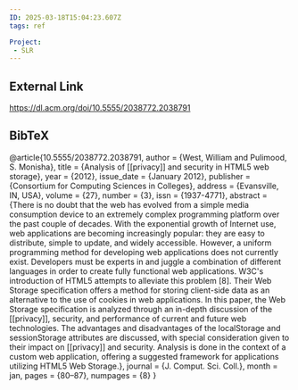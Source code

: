 ```yaml
---
ID: 2025-03-18T15:04:23.607Z
tags: ref

Project:
 - SLR
---
```

## External Link

https://dl.acm.org/doi/10.5555/2038772.2038791

## BibTeX

@article{10.5555/2038772.2038791, author = {West, William and Pulimood, S. Monisha}, title = {Analysis of [[privacy]] and security in HTML5 web storage}, year = {2012}, issue_date = {January 2012}, publisher = {Consortium for Computing Sciences in Colleges}, address = {Evansville, IN, USA}, volume = {27}, number = {3}, issn = {1937-4771}, abstract = {There is no doubt that the web has evolved from a simple media consumption device to an extremely complex programming platform over the past couple of decades. With the exponential growth of Internet use, web applications are becoming increasingly popular: they are easy to distribute, simple to update, and widely accessible. However, a uniform programming method for developing web applications does not currently exist. Developers must be experts in and juggle a combination of different languages in order to create fully functional web applications. W3C's introduction of HTML5 attempts to alleviate this problem [8]. Their Web Storage specification offers a method for storing client-side data as an alternative to the use of cookies in web applications. In this paper, the Web Storage specification is analyzed through an in-depth discussion of the [[privacy]], security, and performance of current and future web technologies. The advantages and disadvantages of the localStorage and sessionStorage attributes are discussed, with special consideration given to their impact on [[privacy]] and security. Analysis is done in the context of a custom web application, offering a suggested framework for applications utilizing HTML5 Web Storage.}, journal = {J. Comput. Sci. Coll.}, month = jan, pages = {80–87}, numpages = {8} }
